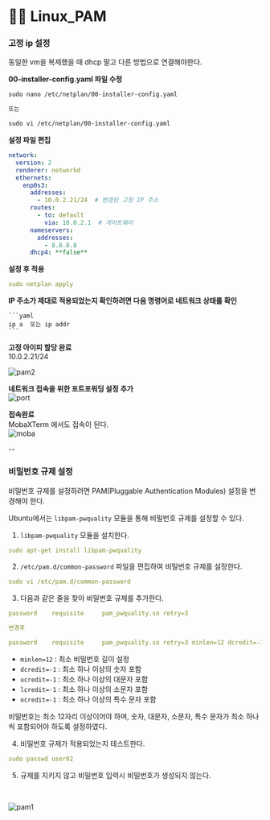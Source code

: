 # 🧑‍🌾 Linux_PAM
### 고정 ip 설정

동일한 vm을 복제했을 때 dhcp 말고 다른 방법으로 연결해야한다. 

**00-installer-config.yaml 파일 수정**
```xml
sudo nano /etc/netplan/00-installer-config.yaml

또는

sudo vi /etc/netplan/00-installer-config.yaml
```

**설정 파일 편집**

```yaml
network:
  version: 2
  renderer: networkd
  ethernets:
    enp0s3:
      addresses:
        - 10.0.2.21/24  # 변경된 고정 IP 주소
      routes:
        - to: default
          via: 10.0.2.1  # 게이트웨이
      nameservers:
        addresses:
          - 8.8.8.8
      dhcp4: **false**
```

**설정 후 적용**

```yaml
sudo netplan apply
```

**IP 주소가 제대로 적용되었는지 확인하려면 다음 명령어로 네트워크 상태를 확인**
    
    ```yaml
    ip a  또는 ip addr
    ```

**고정 아이피 할당 완료** <br>
10.0.2.21/24

![pam2](https://github.com/user-attachments/assets/48dff0eb-9765-4b9f-8a69-49e68fc7ad92)


**네트워크 접속을 위한 포트포워딩 설정 추가** <br>
![port](https://github.com/user-attachments/assets/7d11e9dd-de3c-4ea4-98d4-cb82e07f7cd0)



**접속완료**
<br>
MobaXTerm 에서도 접속이 된다. <br> 
![moba](https://github.com/user-attachments/assets/7e99cc36-782f-46a9-a049-010df9bb36ae)

--

### 비밀번호 규제 설정

비밀번호 규제를 설정하려면 PAM(Pluggable Authentication Modules) 설정을 변경해야 한다.

Ubuntu에서는 `libpam-pwquality` 모듈을 통해 비밀번호 규제를 설정할 수 있다. 

1) `libpam-pwquality` 모듈을 설치한다.

```yaml
sudo apt-get install libpam-pwquality
```

2. `/etc/pam.d/common-password` 파일을 편집하여 비밀번호 규제를 설정한다.

```yaml
sudo vi /etc/pam.d/common-password
```

3. 다음과 같은 줄을 찾아 비밀번호 규제를 추가한다.

```yaml
password    requisite     pam_pwquality.so retry=3

변경후

password    requisite     pam_pwquality.so retry=3 minlen=12 dcredit=-1 ucredit=-1 lcredit=-1 ocredit=-1
```

- `minlen=12` : 최소 비밀번호 길이 설정
- `dcredit=-1` : 최소 하나 이상의 숫자 포함
- `ucredit=-1` : 최소 하나 이상의 대문자 포함
- `lcredit=-1` : 최소 하나 이상의 소문자 포함
- `ocredit=-1` : 최소 하나 이상의 특수 문자 포함

비밀번호는 최소 12자리 이상이어야 하며, 숫자, 대문자, 소문자, 특수 문자가 최소 하나씩 포함되어야 하도록 설정하였다.

4. 비밀번호 규제가 적용되었는지 테스트한다.

```yaml
sudo passwd user02
```

5. 규제를 지키지 않고 비밀번호 입력시 비밀번호가 생성되지 않는다.

<br>

![pam1](https://github.com/user-attachments/assets/62d0c1b2-c674-4e8c-99f1-89c66e5d8942)

<br>

